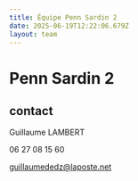 ```yaml
---
title: Équipe Penn Sardin 2
date: 2025-06-19T12:22:06.679Z
layout: team
---
```


# Penn Sardin 2



## contact 

Guillaume LAMBERT

06 27 08 15 60

guillaumededz@laposte.net

